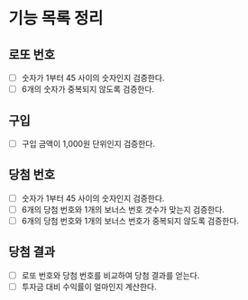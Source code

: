 # 기능 목록 정리

## 로또 번호

- [ ] 숫자가 1부터 45 사이의 숫자인지 검증한다.
- [ ] 6개의 숫자가 중복되지 않도록 검증한다.

## 구입

- [ ] 구입 금액이 1,000원 단위인지 검증한다.

## 당첨 번호

- [ ] 숫자가 1부터 45 사이의 숫자인지 검증한다.
- [ ] 6개의 당첨 번호와 1개의 보너스 번호 갯수가 맞는지 검증한다.
- [ ] 6개의 당첨 번호와 1개의 보너스 번호가 중복되지 않도록 검증한다.

## 당첨 결과

- [ ] 로또 번호와 당첨 번호를 비교하여 당첨 결과를 얻는다.
- [ ] 투자금 대비 수익률이 얼마인지 계산한다.